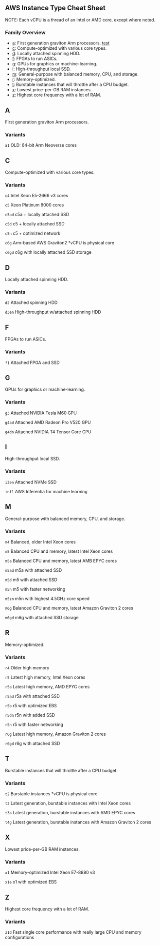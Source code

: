 ## AWS Instance Type Cheat Sheet

NOTE: Each vCPU is a thread of an Intel or AMD core, except where noted.

### Family Overview

* [a](#a): First generation graviton Arm processors. [test](#test)
* [c](#c): Compute-optimized with various core types.
* [d](#d): Locally attached spinning HDD.
* [f](#f): FPGAs to run ASICs.
* [g](#g): GPUs for graphics or machine-learning.
* [i](#i): High-throughput local SSD.
* [m](#m): General-purpose with balanced memory, CPU, and storage.
* [r](#r): Memory-optimized.
* [t](#t): Burstable instances that will throttle after a CPU budget.
* [x](#x): Lowest price-per-GB RAM instances.
* [z](#z): Highest core frequency with a lot of RAM.

## A

First generation graviton Arm processors.

### Variants

`a1` OLD: 64-bit Arm Neoverse cores

<a name="test"></a>

## C

Compute-optimized with various core types.

### Variants


`c4` Intel Xeon E5-2666 v3 cores

`c5` Xeon Platinum 8000 cores

`c5ad` c5a + locally attached SSD

`c5d` c5 + locally attached SSD

`c5n` c5 + optimized network

`c6g` Arm-based AWS Graviton2 *vCPU is physical core

`c6gd` c6g with locally attached SSD storage



## D

Locally attached spinning HDD.

### Variants

`d2` Attached spinning HDD

`d3en` High-throughput w/attached spinning HDD


## F

FPGAs to run ASICs.

### Variants

`f1` Attached FPGA and SSD


## G

GPUs for graphics or machine-learning.

### Variants

`g3` Attached NVIDIA Tesla M60 GPU

`g4ad` Attached AMD Radeon Pro V520 GPU

`g4dn` Attached NVIDIA T4 Tensor Core GPU


## I

High-throughput local SSD.

### Variants


`i3en` Attached NVMe SSD

`inf1` AWS Inferentia for machine learning


## M

General-purpose with balanced memory, CPU, and storage.

### Variants


`m4` Balanced, older Intel Xeon cores

`m5` Balanced CPU and memory, latest Intel Xeon cores

`m5a` Balanced CPU and memory, latest AMB EPYC cores

`m5ad` m5a with attached SSD

`m5d` m5 with attached SSD


`m5n` m5 with faster networking

`m5zn` m5n with highest 4.5GHz core speed

`m6g` Balanced CPU and memory, latest Amazon Graviton 2 cores

`m6gd` m6g with attached SSD storage


## R

Memory-optimized.

### Variants


`r4` Older high memory

`r5` Latest high memory, Intel Xeon cores

`r5a` Latest high memory, AMD EPYC cores

`r5ad` r5a with attached SSD

`r5b` r5 with optimized EBS

`r5dn` r5n with added SSD

`r5n` r5 with faster networking

`r6g` Latest high memory, Amazon Graviton 2 cores

`r6gd` r6g with attached SSD


## T

Burstable instances that will throttle after a CPU budget.

### Variants


`t2` Burstable instances *vCPU is physical core

`t3` Latest generation, burstable instances with Intel Xeon cores

`t3a` Latest generation, burstable instances with AMD EPYC cores

`t4g` Latest generation, burstable instances with Amazon Graviton 2 cores


## X

Lowest price-per-GB RAM instances.

### Variants

`x1` Memory-optimized Intel Xeon E7-8880 v3

`x1e` x1 with optimized EBS


## Z

Highest core frequency with a lot of RAM.

### Variants

`z1d` Fast single core performance with really large CPU and memory configurations
